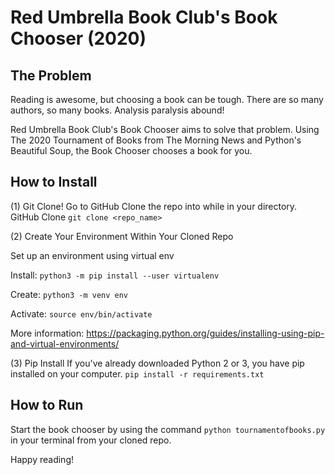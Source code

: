 Red Umbrella Book Club's Book Chooser (2020)
============================================

## The Problem

Reading is awesome, but choosing a book can be tough. There are so many authors, so many books. Analysis paralysis abound!

Red Umbrella Book Club's Book Chooser aims to solve that problem. Using The 2020 Tournament of Books from The Morning News and Python's Beautiful Soup, the Book Chooser chooses a book for you.

## How to Install

(1) Git Clone!
Go to GitHub Clone the repo into while in your directory. GitHub Clone
`git clone <repo_name>`

(2) Create Your Environment Within Your Cloned Repo

Set up an environment using virtual env

Install: `python3 -m pip install --user virtualenv`

Create: `python3 -m venv env`

Activate: `source env/bin/activate`

More information: <https://packaging.python.org/guides/installing-using-pip-and-virtual-environments/>

(3) Pip Install
If you've already downloaded Python 2 or 3, you have pip installed on your computer. `pip install -r requirements.txt`

## How to Run

Start the book chooser by using the command `python tournamentofbooks.py` in your terminal from your cloned repo.

Happy reading!
